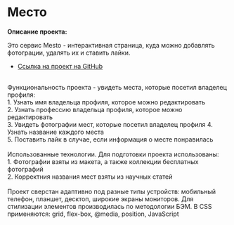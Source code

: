 # Место

**Описание проекта:**

Это сервис Mesto - интерактивная страница, куда можно добавлять фотограции, удалять их и ставить лайки.
<br/>

* [Ссылка на проект на GitHub](https://donvetal.github.io/mesto/index.html)

<br/>
Функциональность проекта - увидеть места, которые посетил владелец профиля:
<br/>
1. Узнать имя владельца профиля, которое можно редактировать
   <br/>
2. Узнать профессию владельца профиля, которое можно редактировать
   <br/>
3. Увидеть фотографии мест, которые посетил владелец профиля
4. Узнать название каждого места
   <br/>
5. Поставить лайк в случае, если информация о месте понравилась
<br/>

<br/>
Использованные технологии. Для подготовки проекта использованы:
<br/>
1. Фотографии взяты из макета, а также коллекции бесплатных фотографий
<br/>
2. Корректния названия мест взяты из научных статей
<br/>

<br/>
Проект сверстан адаптивно под разные типы устройств: мобильный телефон, планшет, десктоп, широкие экраны мониторов. Для стилизации элементов производилась по методологии БЭМ. В CSS применяются: grid, flex-box, @media, position, JavaScript